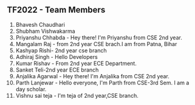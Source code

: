## TF2022 - Team Members

1. Bhavesh Chaudhari
2. Shubham Vishwakarma
3. Priyanshu Chhabda - Hey there! I'm Priyanshu from CSE 2nd year. 
4. Mangalam Raj - from 2nd year CSE brach.I am from Patna, Bihar
5. Kashyap Rishi- 2nd year cse branch
6. Adhiraj Singh - Hello Developers
7. Kumar Rishav - From 2nd year ECE Department.
8. Sanket Teli-2nd year ECE branch
9. Anjalika Agarwal - Hey there! I'm Anjalika from CSE 2nd year.
10. Parth Lanjewar - Hello everyone, I'm Parth from CSE-3rd Sem. I am a day scholar.
11. Vishnu sai teja - I'm teja of 2nd year,CSE branch.
